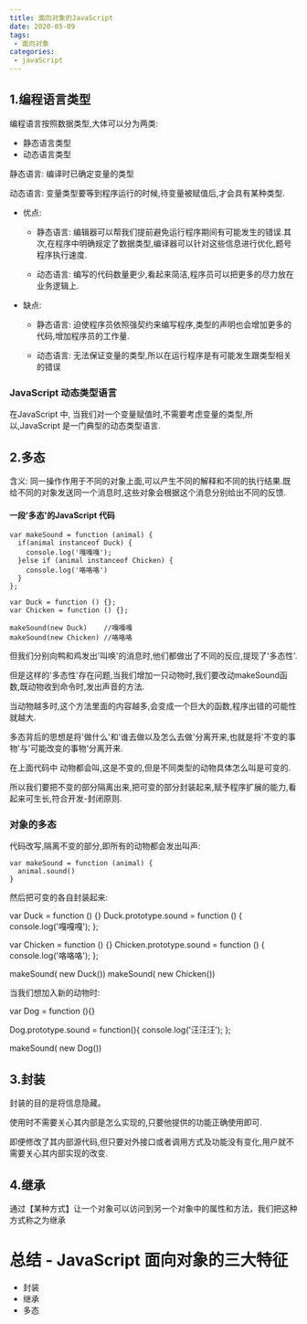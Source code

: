 ```yaml
---
title: 面向对象的JavaScript
date: 2020-05-09
tags:
 - 面向对象
categories: 
 - javaScript
---
```

## 1.编程语言类型

编程语言按照数据类型,大体可以分为两类:

* 静态语言类型
* 动态语言类型
  
静态语言: 编译时已确定变量的类型

动态语言: 变量类型要等到程序运行的时候,待变量被赋值后,才会具有某种类型.

* 优点:

    * 静态语言: 编辑器可以帮我们提前避免运行程序期间有可能发生的错误.其次,在程序中明确规定了数据类型,编译器可以针对这些信息进行优化,题号程序执行速度.

    * 动态语言: 编写的代码数量更少,看起来简洁,程序员可以把更多的尽力放在业务逻辑上.

* 缺点:

    * 静态语言: 迫使程序员依照强契约来编写程序,类型的声明也会增加更多的代码,增加程序员的工作量.

    * 动态语言: 无法保证变量的类型,所以在运行程序是有可能发生跟类型相关的错误

### JavaScript  动态类型语言
  在JavaScript 中, 当我们对一个变量赋值时,不需要考虑变量的类型,所以,JavaScript 是一门典型的动态类型语言.
## 2.多态
  含义: 同一操作作用于不同的对象上面,可以产生不同的解释和不同的执行结果.既给不同的对象发送同一个消息时,这些对象会根据这个消息分别给出不同的反馈.

#### 一段'多态'的JavaScript 代码

```
var makeSound = function (animal) {
  if(animal instanceof Duck) {
    console.log('嘎嘎嘎');
  }else if (animal instanceof Chicken) {
    console.log('咯咯咯')
  }
};

var Duck = function () {};
var Chicken = function () {};

makeSound(new Duck)    //嘎嘎嘎
makeSound(new Chicken) //咯咯咯
```
但我们分别向鸭和鸡发出'叫唤'的消息时,他们都做出了不同的反应,提现了'多态性'.

但是这样的'多态性'存在问题,当我们增加一只动物时,我们要改动makeSound函数,既动物收到命令时,发出声音的方法.

当动物越多时,这个方法里面的内容越多,会变成一个巨大的函数,程序出错的可能性就越大.

多态背后的思想是将'做什么'和'谁去做以及怎么去做'分离开来,也就是将'不变的事物'与'可能改变的事物'分离开来.

在上面代码中 动物都会叫,这是不变的,但是不同类型的动物具体怎么叫是可变的.

所以我们要把不变的部分隔离出来,把可变的部分封装起来,赋予程序扩展的能力,看起来可生长,符合开发-封闭原则.

### 对象的多态

代码改写,隔离不变的部分,即所有的动物都会发出叫声:

```
var makeSound = function (animal) {
  animal.sound()
}
```
然后把可变的各自封装起来:

var Duck = function () {}
Duck.prototype.sound = function () {
  console.log('嘎嘎嘎');
};

var Chicken = function () {}
Chicken.prototype.sound = function () {
  console.log('咯咯咯');
};

makeSound( new Duck())
makeSound( new Chicken())

当我们想加入新的动物时:

var Dog = function (){}

Dog.prototype.sound = function(){
  console.log('汪汪汪');
};

makeSound( new Dog())

## 3.封装

  封装的目的是将信息隐藏。

  使用时不需要关心其内部是怎么实现的,只要他提供的功能正确使用即可.

  即便修改了其内部源代码,但只要对外接口或者调用方式及功能没有变化,用户就不需要关心其内部实现的改变.

## 4.继承

通过【某种方式】让一个对象可以访问到另一个对象中的属性和方法，我们把这种方式称之为继承



# 总结 - JavaScript 面向对象的三大特征

* 封装
* 继承
* 多态